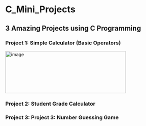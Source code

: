 # C_Mini_Projects

## 3 Amazing Projects using C Programming



### Project 1: Simple Calculator (Basic Operators)
<img width="377" height="132" alt="image" src="https://github.com/user-attachments/assets/154a71c1-a622-418d-958b-8c895c3d0bb6" />

### Project 2: Student Grade Calculator


### Project 3: Project 3: Number Guessing Game
